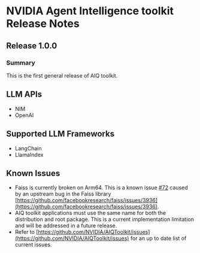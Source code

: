 <!--
SPDX-FileCopyrightText: Copyright (c) 2025, NVIDIA CORPORATION & AFFILIATES. All rights reserved.
SPDX-License-Identifier: Apache-2.0

Licensed under the Apache License, Version 2.0 (the "License");
you may not use this file except in compliance with the License.
You may obtain a copy of the License at

http://www.apache.org/licenses/LICENSE-2.0

Unless required by applicable law or agreed to in writing, software
distributed under the License is distributed on an "AS IS" BASIS,
WITHOUT WARRANTIES OR CONDITIONS OF ANY KIND, either express or implied.
See the License for the specific language governing permissions and
limitations under the License.
-->

# NVIDIA Agent Intelligence toolkit Release Notes

## Release 1.0.0
### Summary
This is the first general release of AIQ toolkit.

## LLM APIs
- NIM
- OpenAI

## Supported LLM Frameworks
- LangChain
- LlamaIndex

## Known Issues
- Faiss is currently broken on Arm64. This is a known issue [#72](https://github.com/NVIDIA/AIQToolkit/issues/72) caused by an upstream bug in the Faiss library [https://github.com/facebookresearch/faiss/issues/3936](https://github.com/facebookresearch/faiss/issues/3936).
- AIQ toolkit applications must use the same name for both the distribution and root package. This is a current implementation limitation and will be addressed in a future release.
- Refer to [https://github.com/NVIDIA/AIQToolkit/issues](https://github.com/NVIDIA/AIQToolkit/issues) for an up to date list of current issues.
